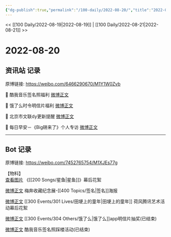 ```yaml
---
{"dg-publish":true,"permalink":"/100-daily/2022-08-20/","title":"2022-08-20"}
---
```



<< [[100 Daily/2022-08-19\|2022-08-19]] | [[100 Daily/2022-08-21\|2022-08-21]] >>

# 2022-08-20

## 资讯站 记录

原博链接: https://weibo.com/6466290670/M1Y1W0Zvb

💫 酷我音乐签名照福利 [微博正文](https://weibo.com/detail/4804595676875178)

💫 饿了么时令明信片福利 [微博正文](https://weibo.com/detail/4804552031210108)

💫 北京市文联dy更新提醒 [微博正文](https://weibo.com/detail/4804507705545655)

💫 每日早安－《Big磅来了》个人专访 [微博正文](https://weibo.com/detail/4804450415546131)

---
## Bot 记录

原博链接: https://weibo.com/7452765754/M1XJEs77g

【物料】  
[查看图片](https://wx1.sinaimg.cn/large/0088n2Pggy1h5e6bb1syzj30ku112wgx.jpg) 《[[200 Songs/星鱼\|星鱼]]》幕后花絮

[微博正文](https://weibo.com/detail/4804511896175951) 梅奔收藏纪念展-[[400 Topics/签名\|签名]]海报

[微博正文](https://weibo.com/detail/4804512340246821) [[300 Events/301 Lives/田埂上的童年\|田埂上的童年]] 荷风腾讯艺术活动幕后花絮

[微博正文](https://weibo.com/detail/4804545613923842) [[300 Events/304 Others/饿了么\|饿了么]]app明信片抽奖(已结束)

[微博正文](https://weibo.com/detail/4804594394465133) 酷我音乐签名照踩楼活动(已结束)
